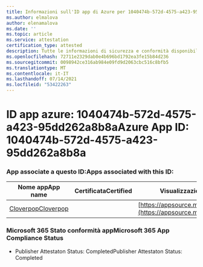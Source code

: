```yaml
---
title: Informazioni sull'ID app di Azure per 1040474b-572d-4575-a423-95dd262a8b8a
ms.author: elmalova
author: elenamalova
ms.date: ''
ms.topic: article
ms.service: attestation
certification_type: attested
description: Tutte le informazioni di sicurezza e conformità disponibili per 1040474b-572d-4575-a423-95dd262a8b8a.
ms.openlocfilehash: 72711e2329dab0e4b696bd1792ea3fe15b84d236
ms.sourcegitcommit: 0098942ce316ab984e09fd9d2063cbc516c8bfb5
ms.translationtype: MT
ms.contentlocale: it-IT
ms.lasthandoff: 07/14/2021
ms.locfileid: "53422263"
---
```

# <a name="azure-app-id-1040474b-572d-4575-a423-95dd262a8b8a"></a><span data-ttu-id="87897-103">ID app azure: 1040474b-572d-4575-a423-95dd262a8b8a</span><span class="sxs-lookup"><span data-stu-id="87897-103">Azure App ID: 1040474b-572d-4575-a423-95dd262a8b8a</span></span>


### <a name="apps-associated-with-this-id"></a><span data-ttu-id="87897-104">App associate a questo ID:</span><span class="sxs-lookup"><span data-stu-id="87897-104">Apps associated with this ID:</span></span>
| <span data-ttu-id="87897-105">**Nome app**</span><span class="sxs-lookup"><span data-stu-id="87897-105">**App name**</span></span> | <span data-ttu-id="87897-106">**Certificata**</span><span class="sxs-lookup"><span data-stu-id="87897-106">**Certified**</span></span> | <span data-ttu-id="87897-107">**Visualizzazione in AppSource**</span><span class="sxs-lookup"><span data-stu-id="87897-107">**View in AppSource**</span></span> |
|-|-|-|
| [<span data-ttu-id="87897-108">Cloverpop</span><span class="sxs-lookup"><span data-stu-id="87897-108">Cloverpop</span></span>](https://docs.microsoft.com/en-us/microsoft-365-app-certification/forward/WA200001803) |  | [https://appsource.microsoft.com/product/office/WA200001803](https://appsource.microsoft.com/product/office/WA200001803) |

### <a name="microsoft-365-app-compliance-status"></a><span data-ttu-id="87897-109">Microsoft 365 Stato conformità app</span><span class="sxs-lookup"><span data-stu-id="87897-109">Microsoft 365 App Compliance Status</span></span>
- <span data-ttu-id="87897-110">Publisher Attestaton Status: Completed</span><span class="sxs-lookup"><span data-stu-id="87897-110">Publisher Attestaton Status: Completed</span></span>
